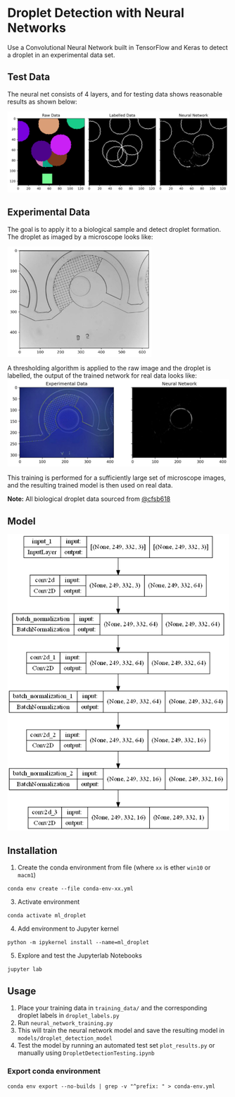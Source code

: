 # Droplet Detection with Neural Networks

Use a Convolutional Neural Network built in TensorFlow and Keras to detect a droplet in an experimental data set.

## Test Data
The neural net consists of 4 layers, and for testing data shows reasonable results as shown below:

![neural_net_results](results/test_data_result.png)

## Experimental Data
The goal is to apply it to a biological sample and detect droplet formation. The droplet as imaged by a microscope 
looks like:

<img src="results/real_data_raw.png" width="327" height="250" alt="raw_image">

A thresholding algorithm is applied to the raw image and the droplet is labelled, the output of the trained network for real data looks like:
![processed_droplet](results/real_data_result.jpg)

This training is performed for a sufficiently large set of microscope images, and the resulting trained model is then used on real data.

**Note:** All biological droplet data sourced from [@cfsb618](https://github.com/cfsb618)

## Model
![keras_model](results/model.png)

## Installation
1. Create the conda environment from file (where `xx` is ether `win10` or `macm1`)
```shell
conda env create --file conda-env-xx.yml
```
3. Activate environment 
```shell
conda activate ml_droplet
```
4. Add environment to Jupyter kernel 
```shell
python -m ipykernel install --name=ml_droplet
```
5. Explore and test the Jupyterlab Notebooks
```shell
jupyter lab
```

## Usage
1. Place your training data in `training_data/` and the corresponding droplet labels in `droplet_labels.py`
2. Run `neural_network_training.py`
3. This will train the neural network model and save the resulting model in `models/droplet_detection_model`
4. Test the model by running an automated test set `plot_results.py` or manually using `DropletDetectionTesting.ipynb`

### Export conda environment
```shell
conda env export --no-builds | grep -v "^prefix: " > conda-env.yml
```
